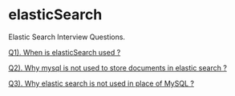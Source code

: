 # elasticSearch
Elastic Search Interview Questions. 

[Q1). When is elasticSearch used ?](https://github.com/shantanusonibpl/elasticSearch/blob/main/1.%20When%20is%20elastic%20search%20used.pdf)

[Q2). Why mysql is not used to store documents in elastic search ?](https://github.com/shantanusonibpl/elasticSearch/blob/main/2.%20Why%20mysql%20is%20not%20used%20to%20store%20documents%20in%20elastic%20search.pdf)

[Q3). Why elastic search is not used in place of MySQL ?](https://github.com/shantanusonibpl/elasticSearch/blob/main/3.%20Why%20elastic%20search%20is%20not%20used%20in%20place%20of%20MySQL.pdf)
